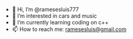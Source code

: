 - 👋 Hi, I’m @ramesesluis777
- 👀 I’m interested in cars and music
- 🌱 I’m currently learning coding on c++
- 📫 How to reach me: ramesesluis@gmail.com

<!---
ramesesluis777/ramesesluis777 is a ✨ special ✨ repository because its `README.md` (this file) appears on your GitHub profile.
You can click the Preview link to take a look at your changes.
--->
